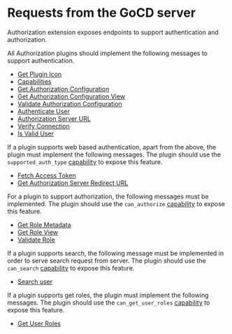 # Requests from the GoCD server

Authorization extension exposes endpoints to support authentication and authorization.

All Authorization plugins should implement the following messages to support authentication.

* [Get Plugin Icon](#get-plugin-icon)
* [Capabilities](#get-plugin-capabilities)
* [Get Authorization Configuration](#get-authorization-configuration-metadata)
* [Get Authorization Configuration View](#get-authorization-configuration-view)
* [Validate Authorization Configuration](#validate-authorization-configuration)
* [Authenticate User](#authenticate-user)
* [Authorization Server URL](#authorization-server-url)
* [Verify Connection](#verify-connection)
* [Is Valid User](#is-valid-user)

If a plugin supports web based authentication, apart from the above, the plugin must implement the following messages. The plugin should use the `supported_auth_type` [capability](#get-plugin-capabilities) to expose this feature.

* [Fetch Access Token](#fetch-access-token)
* [Get Authorization Server Redirect URL](#authorization-server-url)

For a plugin to support authorization, the following messages must be implemented. The plugin should use the `can_authorize` [capability](#get-plugin-capabilities) to expose this feature.

* [Get Role Metadata](#get-role-configuration-metadata)
* [Get Role View](#get-role-configuration-view)
* [Validate Role](#validate-role-configuration)

If a plugin supports search, the following message must be implemented in order to serve search request from server. The plugin should use the `can_search` [capability](#get-plugin-capabilities) to expose this feature.

* [Search user](#search-users)

If a plugin supports get roles, the plugin must implement the following messages. The plugin should use the `can_get_user_roles` [capability](#get-plugin-capabilities) to expose this feature.

* [Get User Roles](#get-user-roles)